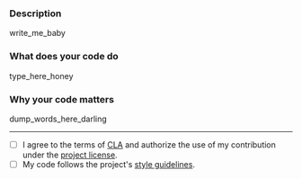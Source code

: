 ### Description
write_me_baby

### What does your code do
type_here_honey

### Why your code matters
dump_words_here_darling

---
- [ ] I agree to the terms of [CLA](../CLA.md) and authorize the use of my contribution under the [project license](../LICENSE).
- [ ] My code follows the project's [style guidelines](../STYLE_GUIDELINES.md).